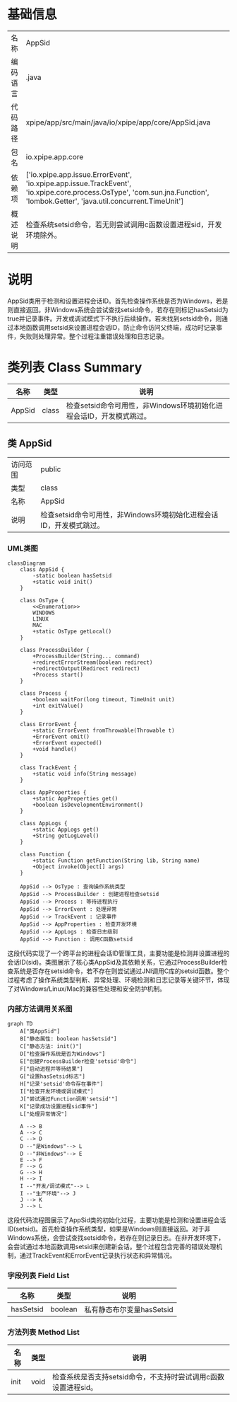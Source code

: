 # 基础信息

|      |      |
|------|------|
| 名称 | AppSid |
| 编码语言 | .java |
| 代码路径 | xpipe/app/src/main/java/io/xpipe/app/core/AppSid.java |
| 包名 | io.xpipe.app.core |
| 依赖项 | ['io.xpipe.app.issue.ErrorEvent', 'io.xpipe.app.issue.TrackEvent', 'io.xpipe.core.process.OsType', 'com.sun.jna.Function', 'lombok.Getter', 'java.util.concurrent.TimeUnit'] |
| 概述说明 | 检查系统setsid命令，若无则尝试调用c函数设置进程sid，开发环境除外。 |

# 说明

AppSid类用于检测和设置进程会话ID。首先检查操作系统是否为Windows，若是则直接返回。非Windows系统会尝试查找setsid命令，若存在则标记hasSetsid为true并记录事件。开发或调试模式下不执行后续操作。若未找到setsid命令，则通过本地函数调用setsid来设置进程会话ID，防止命令访问父终端，成功时记录事件，失败则处理异常。整个过程注重错误处理和日志记录。

# 类列表 Class Summary

| 名称   | 类型  | 说明 |
|-------|------|-------------|
| AppSid | class | 检查setsid命令可用性，非Windows环境初始化进程会话ID，开发模式跳过。 |



## 类 AppSid

|      |      |
|------|------|
| 访问范围 | public |
| 类型 | class |
| 名称 | AppSid |
| 说明 | 检查setsid命令可用性，非Windows环境初始化进程会话ID，开发模式跳过。 |


### UML类图

```mermaid
classDiagram
    class AppSid {
        -static boolean hasSetsid
        +static void init()
    }

    class OsType {
        <<Enumeration>>
        WINDOWS
        LINUX
        MAC
        +static OsType getLocal()
    }

    class ProcessBuilder {
        +ProcessBuilder(String... command)
        +redirectErrorStream(boolean redirect)
        +redirectOutput(Redirect redirect)
        +Process start()
    }

    class Process {
        +boolean waitFor(long timeout, TimeUnit unit)
        +int exitValue()
    }

    class ErrorEvent {
        +static ErrorEvent fromThrowable(Throwable t)
        +ErrorEvent omit()
        +ErrorEvent expected()
        +void handle()
    }

    class TrackEvent {
        +static void info(String message)
    }

    class AppProperties {
        +static AppProperties get()
        +boolean isDevelopmentEnvironment()
    }

    class AppLogs {
        +static AppLogs get()
        +String getLogLevel()
    }

    class Function {
        +static Function getFunction(String lib, String name)
        +Object invoke(Object[] args)
    }

    AppSid --> OsType : 查询操作系统类型
    AppSid --> ProcessBuilder : 创建进程检查setsid
    AppSid --> Process : 等待进程执行
    AppSid --> ErrorEvent : 处理异常
    AppSid --> TrackEvent : 记录事件
    AppSid --> AppProperties : 检查开发环境
    AppSid --> AppLogs : 检查日志级别
    AppSid --> Function : 调用C函数setsid
```

这段代码实现了一个跨平台的进程会话ID管理工具，主要功能是检测并设置进程的会话ID(sid)。类图展示了核心类AppSid及其依赖关系，它通过ProcessBuilder检查系统是否存在setsid命令，若不存在则尝试通过JNI调用C库的setsid函数。整个过程考虑了操作系统类型判断、异常处理、环境检测和日志记录等关键环节，体现了对Windows/Linux/Mac的兼容性处理和安全防护机制。


### 内部方法调用关系图

```mermaid
graph TD
    A["类AppSid"]
    B["静态属性: boolean hasSetsid"]
    C["静态方法: init()"]
    D["检查操作系统是否为Windows"]
    E["创建ProcessBuilder检查'setsid'命令"]
    F["启动进程并等待结果"]
    G["设置hasSetsid标志"]
    H["记录'setsid'命令存在事件"]
    I["检查开发环境或调试模式"]
    J["尝试通过Function调用'setsid'"]
    K["记录成功设置进程sid事件"]
    L["处理异常情况"]

    A --> B
    A --> C
    C --> D
    D --"是Windows"--> L
    D --"非Windows"--> E
    E --> F
    F --> G
    G --> H
    H --> I
    I --"开发/调试模式"--> L
    I --"生产环境"--> J
    J --> K
    J --> L
```

这段代码流程图展示了AppSid类的初始化过程，主要功能是检测和设置进程会话ID(setsid)。首先检查操作系统类型，如果是Windows则直接返回。对于非Windows系统，会尝试查找setsid命令，若存在则记录日志。在非开发环境下，会尝试通过本地函数调用setsid来创建新会话。整个过程包含完善的错误处理机制，通过TrackEvent和ErrorEvent记录执行状态和异常情况。

### 字段列表 Field List

| 名称  | 类型  | 说明 |
|-------|-------|------|
| hasSetsid | boolean | 私有静态布尔变量hasSetsid |

### 方法列表 Method List

| 名称  | 类型  | 说明 |
|-------|-------|------|
| init | void | 检查系统是否支持setsid命令，不支持时尝试调用c函数设置进程sid。 |





